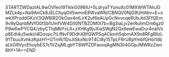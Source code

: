 $START$ZWDaztAL9wOVfeo19TklxG096lU+5LdryaTYunuXc01MXWWTAhJGMZLk4p+Na9AnCk8JELChyqOiI5wmoE8WvaWN/CBNQV0NjG9UHAbv+E+owkXPrzddGKzV3QWBiR2OkOax4ntLirK2uf6eAUpGcNvvcqe8UbJtd3FfQEm9v9yQqnbMVfO0tSb1UmfVW4D/l0NTBZOM0t7b+Bg3iaLjv2erRuIimDm6gz0P9w6wPYCQ4/zbyCTIqMbYxLX+zXHKg9juXiaSWgN2Qx6ewEwaDur4naIVsp8Edt4u5wiki/i4Dovpc7tLfNvF9DdhX8fQWPSqACkmh5qbmAX9n8RFgRllzL91TbuuXvhkzKpzH1+GTmR/1DvJtSkxNc9T4Ci8y15TpLFRrU8pYmbfGHoi1dbaLkG9VycEhoybES7c1VZsjMLgbYT8WPZDFaoxqAgMN3Ii4GGpJMWRzZwn6hY+1A==$END$
